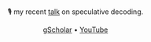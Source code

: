 <p align="center">
  🎙️ my recent <a href="https://faster-llms.vercel.app/talk/nadav-timor">talk</a> on speculative decoding.
</p>

<p align="center">
  <a href="https://scholar.google.com/citations?user=HxcS1oYAAAAJ">gScholar</a> •
  <a href="https://www.youtube.com/@nadavtimor">YouTube</a>
</p>

<!--
**keyboardAnt/keyboardAnt** is a ✨ _special_ ✨ repository because its `README.md` (this file) appears on your GitHub profile.

Here are some ideas to get you started:

- 🔭 I’m currently working on ...
- 🌱 I’m currently learning ...
- 👯 I’m looking to collaborate on ...
- 🤔 I’m looking for help with ...
- 💬 Ask me about ...
- 📫 How to reach me: ...
- 😄 Pronouns: ...
- ⚡ Fun fact: ...
-->
